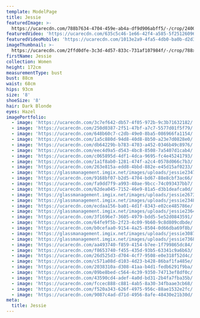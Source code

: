 ```yaml
---
template: ModelPage
title: Jessie
featuredImage: >-
  https://ucarecdn.com/788b7634-4704-459e-ab4a-df9d906abff5/-/crop/2400x1314/0,77/-/preview/
featuredVideo: 'https://ucarecdn.com/635c5c46-1e66-42f4-a585-5f251260964d/'
featuredVideoMobile: 'https://ucarecdn.com/1013e2a9-4fa5-4db0-ba0b-d2d3dc4b44fe/'
imageThumbnail: >-
  https://ucarecdn.com/2ffd0dfe-3c3d-4d57-833c-731af107984f/-/crop/788x1094/411,156/-/preview/
firstName: Jessie
collection: Women
height: 172cm
measurementType: bust
bust: 88cm
waist: 68cm
hips: 93cm
size: '8'
shoeSize: '8'
hair: Dark Blonde
eyes: Hazel
imagePortfolio:
  - image: 'https://ucarecdn.com/3c7ef642-db57-4f05-972b-9c3b71632182/'
  - image: 'https://ucarecdn.com/250d0387-2f51-47bf-a7c7-5577d01f5f79/'
  - image: 'https://ucarecdn.com/648b60c7-c2db-49e0-8ba5-086966fa1154/'
  - image: 'https://ucarecdn.com/1a5c880d-94d8-40d8-8b50-a23e7d0828e0/'
  - image: 'https://ucarecdn.com/db64229b-b783-4703-a452-0346b49c8976/'
  - image: 'https://ucarecdn.com/eec4d9a5-d543-4bc8-8508-7a5407d1cab4/'
  - image: 'https://ucarecdn.com/c065895d-4df1-4dca-9695-fc4e45241793/'
  - image: 'https://ucarecdn.com/1a1f8ab0-1281-474f-a2c4-0578d066c7b3/'
  - image: 'https://ucarecdn.com/263e815a-edd8-4bbd-882e-e45d15af0233/'
  - image: 'https://glassmanagement.imgix.net/images/uploads/jessie234786.jpg'
  - image: 'https://ucarecdn.com/9168bf07-b2d5-4704-bd67-88e8cbf3ac66/'
  - image: 'https://ucarecdn.com/fa9dd7f9-a993-40ae-9bcc-74c093437bb7/'
  - image: 'https://ucarecdn.com/62dea045-7152-46e9-81a5-d3b1deafca0d/'
  - image: 'https://glassmanagement.imgix.net/images/uploads/jessie267389.jpg'
  - image: 'https://glassmanagement.imgix.net/images/uploads/jessie23487.jpg'
  - image: 'https://ucarecdn.com/ecdaa156-ba01-4d1f-8343-e02ce485786e/'
  - image: 'https://glassmanagement.imgix.net/images/uploads/jessie2364789.jpg'
  - image: 'https://ucarecdn.com/3f1696e7-3605-4979-bdd5-5e52d0843591/'
  - image: 'https://ucarecdn.com/64fe9f5b-2f23-4c09-9b60-9c8d809cdbde/'
  - image: 'https://ucarecdn.com/b0cefaa0-9154-4a25-8504-0d66dba69f8b/'
  - image: 'https://glassmanagement.imgix.net/images/uploads/jessie30873420.jpg'
  - image: 'https://glassmanagement.imgix.net/images/uploads/jessie73682banner.png'
  - image: 'https://ucarecdn.com/aa493740-f859-4154-b7ee-1f799865dc84/'
  - image: 'https://ucarecdn.com/f8653740-f455-435d-93b5-63341c9a6b63/'
  - image: 'https://ucarecdn.com/26d525d3-d704-4cf7-9508-e0e318f52d4c/'
  - image: 'https://ucarecdn.com/c571a08d-d103-4d23-b428-86baf1fa485e/'
  - image: 'https://ucarecdn.com/2038310a-d308-41aa-b4d1-fedb6291f9ba/'
  - image: 'https://ucarecdn.com/09be8bed-c564-4c39-9350-74713ef8df0c/'
  - image: 'https://ucarecdn.com/43590cd4-adef-4a0d-bd31-2b4fa7fba35b/'
  - image: 'https://ucarecdn.com/fccec888-c881-4ab5-8a30-34fbaae3cb68/'
  - image: 'https://ucarecdn.com/f520a343-626f-4975-956c-88ae1532e2fc/'
  - image: 'https://ucarecdn.com/9087c4ad-d71d-4956-8afe-48430e21b30d/'
meta:
  title: Jessie
---
```



